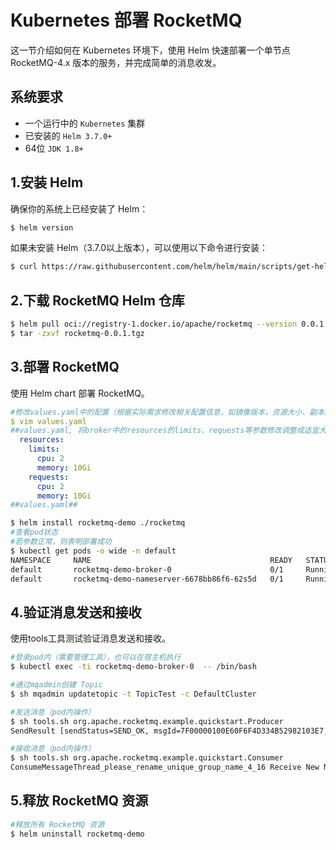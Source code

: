 # Kubernetes 部署 RocketMQ

这一节介绍如何在 Kubernetes 环境下，使⽤ Helm 快速部署⼀个单节点 RocketMQ-4.x 版本的服务，并完成简单的消息收发。


## 系统要求

- 一个运行中的 `Kubernetes` 集群
- 已安装的 `Helm 3.7.0+`
- 64位 `JDK 1.8+`


## 1.安装 Helm

确保你的系统上已经安装了 Helm：

```bash
$ helm version
```

如果未安装 Helm（3.7.0以上版本），可以使用以下命令进行安装：

```bash
$ curl https://raw.githubusercontent.com/helm/helm/main/scripts/get-helm-3 | bash
```



## 2.下载 RocketMQ Helm 仓库

```bash
$ helm pull oci://registry-1.docker.io/apache/rocketmq --version 0.0.1 
$ tar -zxvf rocketmq-0.0.1.tgz
```



## 3.部署 RocketMQ

使⽤ Helm chart 部署 RocketMQ。

```yaml
#修改values.yaml中的配置（根据实际需求修改相关配置信息，如镜像版本，资源⼤⼩、副本数等，同时禁用proxy、controller功能）
$ vim values.yaml
##values.yaml, 将broker中的resources的limits、requests等参数修改调整成适宜大小， 修改镜像tag为4.9.6##
  resources:
    limits:
      cpu: 2
      memory: 10Gi
    requests:
      cpu: 2
      memory: 10Gi
##values.yaml##
```

```bash
$ helm install rocketmq-demo ./rocketmq
#查看pod状态
#若参数正常，则表明部署成功
$ kubectl get pods -o wide -n default
NAMESPACE     NAME                                        READY   STATUS    RESTARTS   AGE   IP                NODE         NOMINATED NODE   READINESS GATES
default       rocketmq-demo-broker-0                      0/1     Running   0          19s   192.168.58.228    k8s-node02   <none>           <none>
default       rocketmq-demo-nameserver-6678bb86f6-62s5d   0/1     Running   0          19s   192.168.85.229    k8s-node01   <none>           <none>
```


## 4.验证消息发送和接收

使用tools工具测试验证消息发送和接收。

``` bash
#登录pod内（需要管理工具），也可以在宿主机执行
$ kubectl exec -ti rocketmq-demo-broker-0  -- /bin/bash

#通过mqadmin创建 Topic
$ sh mqadmin updatetopic -t TopicTest -c DefaultCluster

#发送消息（pod内操作）
$ sh tools.sh org.apache.rocketmq.example.quickstart.Producer
SendResult [sendStatus=SEND_OK, msgId=7F00000100E60F6F4D334B52982103E7, offsetMsgId=C0A83AE400002A9F000000000002ECD2, messageQueue=MessageQueue [topic=TopicTest, brokerName=rocketmq-demo-broker-0, queueId=2], queueOffset=124]

#接收消息（pod内操作）
$ sh tools.sh org.apache.rocketmq.example.quickstart.Consumer
ConsumeMessageThread_please_rename_unique_group_name_4_16 Receive New Messages: [MessageExt [brokerName=rocketmq-demo-broker-0, queueId=2, storeSize=192, queueOffset=124, sysFlag=0, bornTimestamp=1723734104097, bornHost=/192.168.58.228:40492, storeTimestamp=1723734104097, storeHost=/192.168.58.228:10911, msgId=C0A83AE400002A9F000000000002ECD2, commitLogOffset=191698, bodyCRC=638172955, reconsumeTimes=0, preparedTransactionOffset=0, toString()=Message{topic='TopicTest', flag=0, properties={MIN_OFFSET=0, MAX_OFFSET=125, CONSUME_START_TIME=1723734158990, UNIQ_KEY=7F00000100E60F6F4D334B52982103E7, CLUSTER=DefaultCluster, TAGS=TagA}, body=[72, 101, 108, 108, 111, 32, 82, 111, 99, 107, 101, 116, 77, 81, 32, 57, 57, 57], transactionId='null'}]]
```


## 5.释放 RocketMQ 资源

```bash
#释放所有 RocketMQ 资源
$ helm uninstall rocketmq-demo
```

